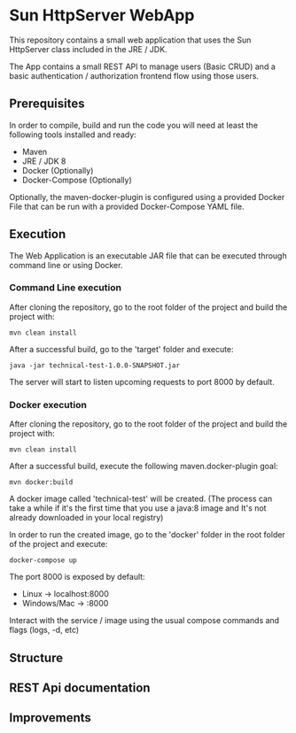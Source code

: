 # Sun HttpServer WebApp

This repository contains a small web application that uses the Sun 
HttpServer class included in the JRE / JDK.

The App contains a small REST API to manage users (Basic CRUD) and a 
basic authentication / authorization frontend flow using those users.

## Prerequisites

In order to compile, build and run the code you will need at least the 
following tools installed and ready:

* Maven
* JRE / JDK 8
* Docker (Optionally)
* Docker-Compose (Optionally)

Optionally, the maven-docker-plugin is configured using a provided 
Docker File that can be run with a provided Docker-Compose YAML file.

## Execution

The Web Application is an executable JAR file that can be executed 
through command line or using Docker.

### Command Line execution

After cloning the repository, go to the root folder of the project and 
build the project with:

`mvn clean install`

After a successful build, go to the 'target' folder and execute:

`java -jar technical-test-1.0.0-SNAPSHOT.jar`

The server will start to listen upcoming requests to port 8000 by default.

### Docker execution

After cloning the repository, go to the root folder of the project and 
build the project with:

`mvn clean install`

After a successful build, execute the following maven.docker-plugin goal:

`mvn docker:build`

A docker image called 'technical-test' will be created. (The process can
take a while if it's the first time that you use a java:8 image and It's
not already downloaded in your local registry)

In order to run the created image, go to the 'docker' folder in the root
folder of the project and execute:

`docker-compose up`

The port 8000 is exposed by default:
 * Linux -> localhost:8000 
 * Windows/Mac -> <your-default-docker-engine-machine-ip>:8000

Interact with the service / image using the usual compose commands and flags
(logs, -d, etc)

## Structure

## REST Api documentation

## Improvements











